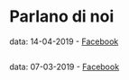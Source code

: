 # Parlano di noi

data: 14-04-2019 - [Facebook](https://www.facebook.com/adbestias/posts/10216567451252080)

<img  max-width:="500"  class="immagonobox" src="https://github.com/opendatasicilia/tansignari/blob/master/img/parlano_di_noi/img_03.png" Title="Giuseppe Guarino - Post Facebool" alt=""/></a>

data: 07-03-2019 - [Facebook](https://www.facebook.com/gabriele.gattiglia/posts/10216848525119533)

<img  max-width:="500"  class="immagonobox" src="https://github.com/opendatasicilia/tansignari/blob/master/img/parlano_di_noi/img_01.png" Title="Gabriele Battaglia - Post Facebook" alt=""/></a>

